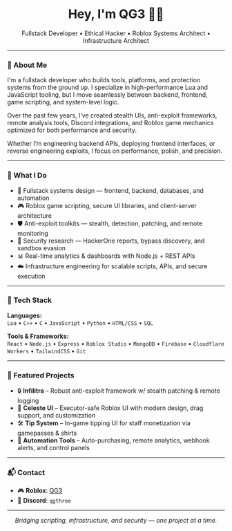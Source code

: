 <h1 align="center">Hey, I'm QG3 👨‍💻</h1>
<p align="center">Fullstack Developer • Ethical Hacker • Roblox Systems Architect • Infrastructure Architect</p>

---

### 🚀 About Me

I'm a fullstack developer who builds tools, platforms, and protection systems from the ground up. I specialize in high-performance Lua and JavaScript tooling, but I move seamlessly between backend, frontend, game scripting, and system-level logic.

Over the past few years, I’ve created stealth UIs, anti-exploit frameworks, remote analysis tools, Discord integrations, and Roblox game mechanics optimized for both performance and security.

Whether I’m engineering backend APIs, deploying frontend interfaces, or reverse engineering exploits, I focus on performance, polish, and precision.

---

### 💼 What I Do

- 🧠 Fullstack systems design — frontend, backend, databases, and automation
- 🎮 Roblox game scripting, secure UI libraries, and client-server architecture
- 🛡️ Anti-exploit toolkits — stealth, detection, patching, and remote monitoring
- 🐞 Security research — HackerOne reports, bypass discovery, and sandbox evasion
- 📊 Real-time analytics & dashboards with Node.js + REST APIs
- ☁️ Infrastructure engineering for scalable scripts, APIs, and secure execution

---

### 🧰 Tech Stack

**Languages:**  
`Lua` • `C++` • `C` • `JavaScript` • `Python` • `HTML/CSS` • `SQL`

**Tools & Frameworks:**  
`React` • `Node.js` • `Express` • `Roblox Studio` • `MongoDB` • `Firebase` • `Cloudflare Workers` • `TailwindCSS` • `Git`

---

### 📌 Featured Projects

- 🔒 **Infilitra** – Robust anti-exploit framework w/ stealth patching & remote logging  
- 🌌 **Celeste UI** – Executor-safe Roblox UI with modern design, drag support, and customization  
- 🛠️ **Tip System** – In-game tipping UI for staff monetization via gamepasses & shirts  
- 🤖 **Automation Tools** – Auto-purchasing, remote analytics, webhook alerts, and control panels  

---


### 📬 Contact

- 🎮 **Roblox**: [QG3](https://www.roblox.com/users/44948055/profile)
- 💬 **Discord**: `qgthree`

---

<p align="center"><i>Bridging scripting, infrastructure, and security — one project at a time.</i></p>

